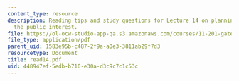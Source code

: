 ```yaml
---
content_type: resource
description: Reading tips and study questions for Lecture 14 on planning ethics and
  the public interest.
file: https://ol-ocw-studio-app-qa.s3.amazonaws.com/courses/11-201-gateway-planning-action-fall-2007/448947ef5edbb710e30ad3c9c7c1c53c_read14.pdf
file_type: application/pdf
parent_uid: 1583e95b-c487-2f9a-a0e3-3811ab29f7d3
resourcetype: Document
title: read14.pdf
uid: 448947ef-5edb-b710-e30a-d3c9c7c1c53c
---
```

